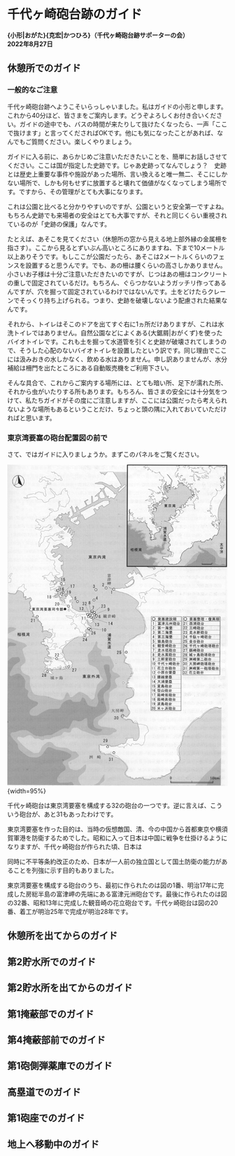 # 千代ヶ崎砲台跡のガイド

**{小形|おがた}{克宏|かつひろ}（千代ヶ崎砲台跡サポーターの会）<br/>2022年8月27日**

## 休憩所でのガイド

### 一般的なご注意

千代ヶ崎砲台跡へようこそいらっしゃいました。私はガイドの小形と申します。これから40分ほど、皆さまをご案内します。どうぞよろしくお付き合いください。ガイドの途中でも、バスの時間が来たりして抜けたくなったら、一声「ここで抜けます」と言ってくださればOKです。他にも気になったことがあれば、なんでもご質問ください。楽しくやりましょう。

ガイドに入る前に、あらかじめご注意いただきたいことを、簡単にお話しさせてください。ここは国が指定した史跡です。じゃあ史跡ってなんでしょう？　史跡とは歴史上重要な事件や施設があった場所、言い換えると唯一無二、そこにしかない場所で、しかも何もせずに放置すると壊れて価値がなくなってしまう場所です。ですから、その管理がとても大事になります。

これは公園と比べると分かりやすいのですが、公園というと安全第一ですよね。もちろん史跡でも来場者の安全はとても大事ですが、それと同じくらい重視されているのが「史跡の保護」なんです。

たとえば、あそこを見てください（休憩所の窓から見える地上部外縁の金属柵を指さす）。ここから見るとずいぶん高いところにありますね、下まで10メートル以上ありそうです。もしここが公園だったら、あそこは2メートルくらいのフェンスを設置すると思うんです。でも、あの柵は腰くらいの高さしかありません。小さいお子様は十分ご注意いただきたいのですが、じつはあの柵はコンクリートの重しで固定されているだけ。もちろん、ぐらつかないようガッチリ作ってあるんですが、穴を掘って固定されているわけではないんです。土をどけたらクレーンでそっくり持ち上げられる。つまり、史跡を破壊しないよう配慮された結果なんです。

それから、トイレはそこのドアを出てすぐ右に1ヵ所だけありますが、これは水洗トイレではありません。自然公園などによくある{大鋸屑|おがくず}を使ったバイオトイレです。これも土を掘って水道管を引くと史跡が破壊されてしまうので、そうした心配のないバイオトイレを設置したという訳です。同じ理由でここには汲みおきの水しかなく、飲める水はありません。申し訳ありませんが、水分補給は柵門を出たところにある自動販売機をご利用下さい。

そんな具合で、これからご案内する場所には、とても暗い所、足下が濡れた所、それから虫がいたりする所もあります。もちろん、皆さまの安全には十分気をつけて、私たちガイドがその度にご注意しますが、ここには公園だったら考えられないような場所もあるということだけ、ちょっと頭の隅に入れておいていただければと思います。

### 東京湾要塞の砲台配置図の前で

さて、ではガイドに入りましょうか。まずこのパネルをご覧ください。

![図1 東京湾要塞の砲台配置図](../image/fig-1.png){width=95%}


千代ヶ崎砲台は東京湾要塞を構成する32の砲台の一つです。逆に言えば、こういう砲台が、あと31もあったわけです。

東京湾要塞を作った目的は、当時の仮想敵国、清、今の中国から首都東京や横須賀軍港を防衛するためでした。昭和に入って日本は中国に戦争を仕掛けるようになりますが、千代ヶ崎砲台が作られた頃、日本は


同時に不平等条約改正のため、日本が一人前の独立国として国土防衛の能力があることを列強に示す目的もありました。



東京湾要塞を構成する砲台のうち、最初に作られたのは図の1番、明治17年に完成した房総半島の富津岬の先端にある富津元洲砲台です。最後に作られたのは図の32番、昭和13年に完成した観音崎の花立砲台です。千代ヶ崎砲台は図の20番、着工が明治25年で完成が明治28年です。






## 休憩所を出てからのガイド

## 第2貯水所でのガイド

## 第2貯水所を出てからのガイド

## 第1掩蔽部でのガイド

## 第4掩蔽部前でのガイド

## 第1砲側弾薬庫でのガイド

## 高塁道でのガイド

## 第1砲座でのガイド

## 地上へ移動中のガイド

